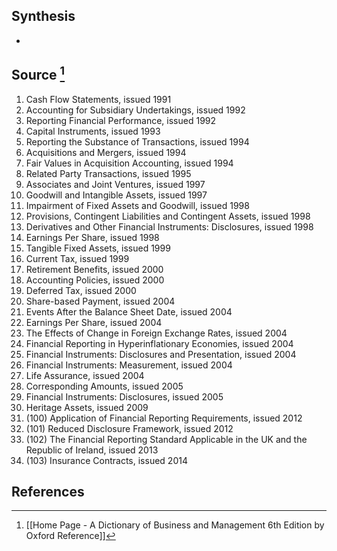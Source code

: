 ## Synthesis
- 
## Source [^1]
1. Cash Flow Statements, issued 1991
2. Accounting for Subsidiary Undertakings, issued 1992
3. Reporting Financial Performance, issued 1992
4. Capital Instruments, issued 1993
5. Reporting the Substance of Transactions, issued 1994
6. Acquisitions and Mergers, issued 1994
7. Fair Values in Acquisition Accounting, issued 1994
8. Related Party Transactions, issued 1995
9. Associates and Joint Ventures, issued 1997
10. Goodwill and Intangible Assets, issued 1997
11. Impairment of Fixed Assets and Goodwill, issued 1998
12. Provisions, Contingent Liabilities and Contingent Assets, issued 1998
13. Derivatives and Other Financial Instruments: Disclosures, issued 1998
14. Earnings Per Share, issued 1998
15. Tangible Fixed Assets, issued 1999
16. Current Tax, issued 1999
17. Retirement Benefits, issued 2000
18. Accounting Policies, issued 2000
19. Deferred Tax, issued 2000
20. Share-based Payment, issued 2004
21. Events After the Balance Sheet Date, issued 2004
22. Earnings Per Share, issued 2004
23. The Effects of Change in Foreign Exchange Rates, issued 2004
24. Financial Reporting in Hyperinflationary Economies, issued 2004
25. Financial Instruments: Disclosures and Presentation, issued 2004
26. Financial Instruments: Measurement, issued 2004
27. Life Assurance, issued 2004
28. Corresponding Amounts, issued 2005
29. Financial Instruments: Disclosures, issued 2005
30. Heritage Assets, issued 2009
31. (100) Application of Financial Reporting Requirements, issued 2012
32. (101) Reduced Disclosure Framework, issued 2012
33. (102) The Financial Reporting Standard Applicable in the UK and the Republic of Ireland, issued 2013
34. (103) Insurance Contracts, issued 2014
## References

[^1]: [[Home Page - A Dictionary of Business and Management 6th Edition by Oxford Reference]]